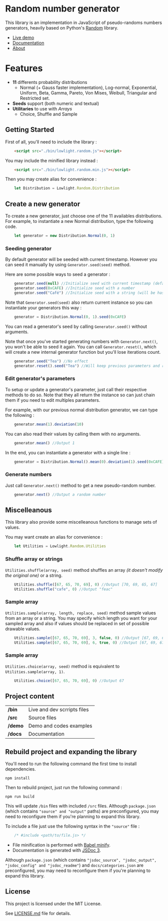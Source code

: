 # Random number generator
This library is an implementation in JavaScript of pseudo-randoms numbers generators, heavily based on Python's [Random](https://github.com/python/cpython/blob/2.7/Lib/random.py) library.

* [Live demo](https://lowlighter.github.io/random/demo/)
* [Documentation](https://lowlighter.github.io/random/docs/)
* [About](https://lowlight.fr/en/blog/random-library/)


# Features
* **11** differents probability distributions
    * Normal (+ Gauss faster implementation), Log-normal, Exponential, Uniform, Beta, Gamma, Pareto, Von Mises, Weibull, Triangular and Restricted set.
* **Seeds** support (both numeric and textual)
* **Utilitaries** to use with *Arrays*
    * Choice, Shuffle and Sample


## Getting Started
First of all, you'll need to include the library :
```html
    <script src="./bin/lowlight.random.js"></script>
```

You may include the minified library instead :
```html
    <script src="./bin/lowlight.random.min.js"></script>
```

Then you may create alias for convenience :
```javascript
    let Distribution = Lowlight.Random.Distribution
```

## Create a new generator

To create a new generator, just choose one of the 11 availables distributions.
For example, to instantiate a new Normal distribution, type the following code.
```javascript
    let generator = new Distribution.Normal(0, 1)
```

### Seeding generator

By default generator will be seeded with current timestamp.
However you can seed it manually by using `Generator.seed(seed)` method.

Here are some possible ways to seed a generator :
```javascript
    generator.seed(null) //Initialize seed with current timestamp (default behaviour)
    generator.seed(0xCAFE) //Initialize seed with a number
    generator.seed("Café") //Initialize seed with a string (will be hashed into a number)
```

Note that `Generator.seed(seed)` also return current instance so you can instantiate your generators this way :

```javascript
    generator = Distribution.Normal(0, 1).seed(0xCAFE)
```

You can read a generator's seed by calling `Generator.seed()` without arguments.

Note that once you've started generating numbers with `Generator.next()`, you won't be able to seed it again.
You can call `Generator.reset()`, which will create a new internal generator function but you'll lose iterations count.
```javascript
    generator.seed("Tea") //No effect
    generator.reset().seed("Tea") //Will keep previous parameters and reseed generator
```

### Edit generator's parameters

To setup or update a generator's parameter, just call their respective methods to do so.
Note that they all return the instance so can just chain them if you need to edit multiples parameters.

For example, with our previous normal distribution generator, we can type the following :
```javascript
    generator.mean(1).deviation(10)
```

You can also read their values by calling them with no arguments.
```javascript
    generator.mean() //Output 1
```

In the end, you can instantiate a generator with a single line :
```javascript
    generator = Distribution.Normal().mean(0).deviation(1).seed(0xCAFE)
```

### Generate numbers
Just call `Generator.next()` method to get a new pseudo-random number.
```javascript
    generator.next() //Output a random number
```

## Miscelleanous

This library also provide some miscelleanous functions to manage sets of values.

You may want create an alias for convenience :
```javascript
    let Utilities = Lowlight.Random.Utilities
```

### Shuffle array or strings
`Utilities.shuffle(array, seed)` method shuffles an array *(it doesn't modify the original one)* or a string.

```javascript
    Utilities.shuffle([67, 65, 70, 69], 0) //Output [70, 69, 65, 67]
    Utilities.shuffle("cafe", 0) //Output "feac"
```

### Sample array
`Utilities.sample(array, length, replace, seed)` method sample values from an array or a string. You may specify which length you want for your sampled array and also if values should be replaced in set of possible drawable values.
```javascript
    Utilities.sample([67, 65, 70, 69], 3, false, 0) //Output [67, 69, 65]
    Utilities.sample([67, 65, 70, 69], 6, true, 0) //Output [67, 69, 67, 69, 67, 67]
```

### Sample array

`Utilities.choice(array, seed)` method is equivalent to `Utilities.sample(array, 1)`.
```javascript
    Utilities.choice([67, 65, 70, 69], 0) //Output 67
```


## Project content
|            |                             |
| ---------- | --------------------------- |
| **/bin**   | Live and dev scrripts files |
| **/src**   | Source files                |
| **/demo**  | Demo and codes examples     |
| **/docs**  | Documentation               |

## Rebuild project and expanding the library
You'll need to run the following command the first time to install dependencies.
```shell
npm install
```

Then to rebuild project, just run the following command :
```shell
npm run build
```

This will update `/bin` files with included `/src` files.
Although `package.json` (which contains `"source" and "output"` paths) are preconfigured, you may need to reconfigure them if you're planning to expand this library.

To include a file just use the following syntax in the `"source"` file :
```javascript
    /* #include <path/to/file.js> */
```

* File minification is performed with [Babel minify](https://github.com/babel/minify).
* Documentation is generated with [JSDoc 3](https://github.com/jsdoc3/jsdoc).

Although `package.json` (which contains `"jsdoc_source", "jsdoc_output", "jsdoc_config" and "jsdoc_readme"`) and `docs/categories.json` are preconfigured, you may need to reconfigure them if you're planning to expand this library.

## License
This project is licensed under the MIT License.

See [LICENSE.md](https://github.com/lowlighter/quadtree/blob/master/LICENSE.md) file for details.
